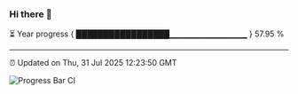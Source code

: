 ### Hi there 👋

⏳ Year progress { █████████████████▁▁▁▁▁▁▁▁▁▁▁▁▁ } 57.95 %

---

⏰ Updated on Thu, 31 Jul 2025 12:23:50 GMT

![Progress Bar CI](https://github.com/Shyam-Makwana/GitHub-Actions-Demo/workflows/Progress%20Bar%20CI/badge.svg)
